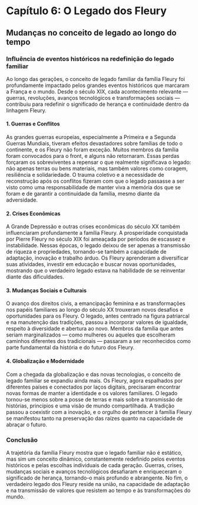 # Capítulo 6: O Legado dos Fleury

## Mudanças no conceito de legado ao longo do tempo

### Influência de eventos históricos na redefinição do legado familiar

Ao longo das gerações, o conceito de legado familiar da família Fleury foi profundamente impactado pelos grandes eventos históricos que marcaram a França e o mundo. Desde o século XIX, cada acontecimento relevante — guerras, revoluções, avanços tecnológicos e transformações sociais — contribuiu para redefinir o significado de herança e continuidade dentro da linhagem Fleury.

#### 1. Guerras e Conflitos

As grandes guerras europeias, especialmente a Primeira e a Segunda Guerras Mundiais, tiveram efeitos devastadores sobre famílias de todo o continente, e os Fleury não foram exceção. Muitos membros da família foram convocados para o front, e alguns não retornaram. Essas perdas forçaram os sobreviventes a repensar o que realmente significava o legado: não apenas terras ou bens materiais, mas também valores como coragem, resiliência e solidariedade. O trauma coletivo e a necessidade de reconstrução após os conflitos fizeram com que o legado passasse a ser visto como uma responsabilidade de manter viva a memória dos que se foram e de garantir a continuidade da família, mesmo diante da adversidade.

#### 2. Crises Econômicas

A Grande Depressão e outras crises econômicas do século XX também influenciaram profundamente a família Fleury. A prosperidade conquistada por Pierre Fleury no século XIX foi ameaçada por períodos de escassez e instabilidade. Nessas épocas, o legado deixou de ser apenas a transmissão de riqueza e propriedades, tornando-se também a capacidade de adaptação, inovação e trabalho árduo. Os Fleury aprenderam a diversificar suas atividades, investir em educação e buscar novas oportunidades, mostrando que o verdadeiro legado estava na habilidade de se reinventar diante das dificuldades.

#### 3. Mudanças Sociais e Culturais

O avanço dos direitos civis, a emancipação feminina e as transformações nos papéis familiares ao longo do século XX trouxeram novos desafios e oportunidades para os Fleury. O legado, antes centrado na figura patriarcal e na manutenção das tradições, passou a incorporar valores de igualdade, respeito à diversidade e abertura ao novo. Membros da família que antes seriam marginalizados — como mulheres ou aqueles que escolheram caminhos diferentes dos tradicionais — passaram a ser reconhecidos como parte fundamental da história e do futuro dos Fleury.

#### 4. Globalização e Modernidade

Com a chegada da globalização e das novas tecnologias, o conceito de legado familiar se expandiu ainda mais. Os Fleury, agora espalhados por diferentes países e conectados por laços digitais, precisaram encontrar novas formas de manter a identidade e os valores familiares. O legado tornou-se menos sobre a posse de terras e mais sobre a transmissão de histórias, princípios e uma visão de mundo compartilhada. A tradição passou a coexistir com a inovação, e o orgulho de pertencer à família Fleury se manifestou tanto na preservação das raízes quanto na capacidade de abraçar o futuro.

### Conclusão

A trajetória da família Fleury mostra que o legado familiar não é estático, mas sim um conceito dinâmico, constantemente redefinido pelos eventos históricos e pelas escolhas individuais de cada geração. Guerras, crises, mudanças sociais e avanços tecnológicos desafiaram e enriqueceram o significado de herança, tornando-o mais profundo e abrangente. No fim, o verdadeiro legado dos Fleury reside na união, na capacidade de adaptação e na transmissão de valores que resistem ao tempo e às transformações do mundo.